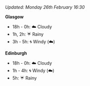 *Updated: Monday 26th February 16:30*

**Glasgow**

* 18h - 0h: :cloud: Cloudy
* 1h, 2h: :umbrella: Rainy
* 3h - 5h: :cyclone: Windy (:cloud:)

**Edinburgh**

* 18h - 0h: :cloud: Cloudy
* 1h - 4h: :cyclone: Windy (:cloud:)
* 5h: :umbrella: Rainy
